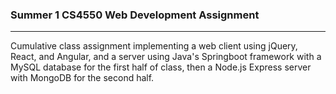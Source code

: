 ### Summer 1 CS4550 Web Development Assignment
----

Cumulative class assignment implementing a web client using jQuery, React, and Angular, and a server using Java's Springboot framework with a MySQL database for the first half of class, then a Node.js Express server with MongoDB for the second half.
